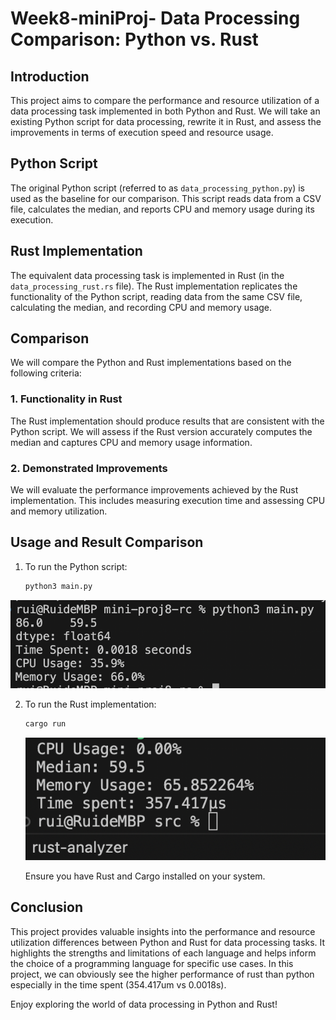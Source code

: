 # Week8-miniProj- Data Processing Comparison: Python vs. Rust

## Introduction

This project aims to compare the performance and resource utilization of a data processing task implemented in both Python and Rust. We will take an existing Python script for data processing, rewrite it in Rust, and assess the improvements in terms of execution speed and resource usage. 

## Python Script

The original Python script (referred to as `data_processing_python.py`) is used as the baseline for our comparison. This script reads data from a CSV file, calculates the median, and reports CPU and memory usage during its execution.

## Rust Implementation

The equivalent data processing task is implemented in Rust (in the `data_processing_rust.rs` file). The Rust implementation replicates the functionality of the Python script, reading data from the same CSV file, calculating the median, and recording CPU and memory usage.

## Comparison

We will compare the Python and Rust implementations based on the following criteria:

### 1. Functionality in Rust

The Rust implementation should produce results that are consistent with the Python script. We will assess if the Rust version accurately computes the median and captures CPU and memory usage information.

### 2. Demonstrated Improvements 

We will evaluate the performance improvements achieved by the Rust implementation. This includes measuring execution time and assessing CPU and memory utilization. 

## Usage and Result Comparison

1. To run the Python script:

   ```bash
   python3 main.py
   ```
![Alt text](<Screen Shot 2023-10-23 at 12.22.39.png>)


2. To run the Rust implementation:

   ```bash
   cargo run
   ```

   ![Alt text](<Screen Shot 2023-10-23 at 12.23.07.png>)

   Ensure you have Rust and Cargo installed on your system.





## Conclusion

This project provides valuable insights into the performance and resource utilization differences between Python and Rust for data processing tasks. It highlights the strengths and limitations of each language and helps inform the choice of a programming language for specific use cases. In this project, we can obviously see the higher performance of rust than python especially in the time spent (354.417um vs 0.0018s).

Enjoy exploring the world of data processing in Python and Rust!
